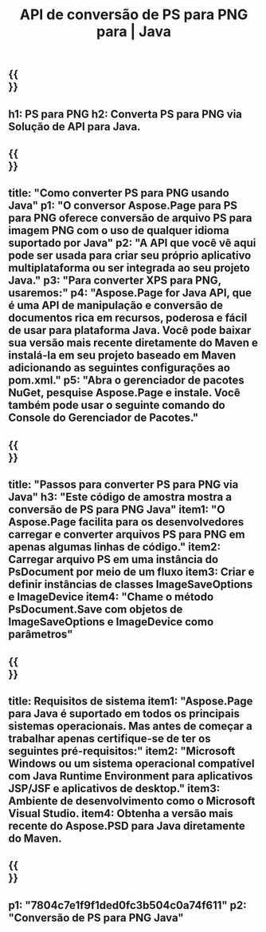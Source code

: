 ﻿---
translation: true
template: /_templates/_conversion-child-java.md
title: API de conversão de PS para PNG para | Java
url: /java/conversion/ps-to-png/
description: Exemplo de código de conversão Java para formato PS para arquivo PNG. Use este código de exemplo para converter PS para PNG em qualquer aplicativo baseado em Java Web ou Desktop.
informat: PS
outformat: PNG
otherformats: XPS EPS
---

{{<section banner>}}
---
h1: PS para PNG
h2: Converta PS para PNG via Solução de API para Java.
---

{{<section overview>}}
---
title: "Como converter PS para PNG usando Java"
p1: "O conversor Aspose.Page para PS para PNG oferece conversão de arquivo PS para imagem PNG com o uso de qualquer idioma suportado por Java"
p2: "A API que você vê aqui pode ser usada para criar seu próprio aplicativo multiplataforma ou ser integrada ao seu projeto Java."
p3: "Para converter XPS para PNG, usaremos:"
p4: "Aspose.Page for Java API, que é uma API de manipulação e conversão de documentos rica em recursos, poderosa e fácil de usar para plataforma Java. Você pode baixar sua versão mais recente diretamente do Maven e instalá-la em seu projeto baseado em Maven adicionando as seguintes configurações ao pom.xml."
p5: "Abra o gerenciador de pacotes NuGet, pesquise Aspose.Page e instale. Você também pode usar o seguinte comando do Console do Gerenciador de Pacotes."
---

{{<section feature1>}}
---
title: "Passos para converter PS para PNG via Java"
h3: "Este código de amostra mostra a conversão de PS para PNG Java"
item1: "O Aspose.Page facilita para os desenvolvedores carregar e converter arquivos PS para PNG em apenas algumas linhas de código."
item2: Carregar arquivo PS em uma instância do PsDocument por meio de um fluxo
item3: Criar e definir instâncias de classes ImageSaveOptions e ImageDevice
item4: "Chame o método PsDocument.Save com objetos de ImageSaveOptions e ImageDevice como parâmetros"
---

{{<section feature2>}}
---
title: Requisitos de sistema
item1: "Aspose.Page para Java é suportado em todos os principais sistemas operacionais. Mas antes de começar a trabalhar apenas certifique-se de ter os seguintes pré-requisitos:"
item2: "Microsoft Windows ou um sistema operacional compatível com Java Runtime Environment para aplicativos JSP/JSF e aplicativos de desktop."
item3: Ambiente de desenvolvimento como o Microsoft Visual Studio.
item4: Obtenha a versão mais recente do Aspose.PSD para Java diretamente do Maven.
---

{{<section gist>}}
---
p1: "7804c7e1f9f1ded0fc3b504c0a74f611"
p2: "Conversão de PS para PNG Java"
---
